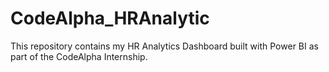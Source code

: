 # CodeAlpha_HRAnalytic
This repository contains my HR Analytics Dashboard built with Power BI as part of the CodeAlpha Internship.
